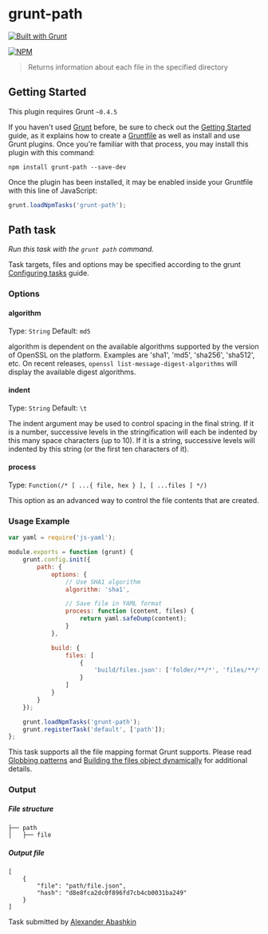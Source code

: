 # grunt-path

[![Built with Grunt](https://cdn.gruntjs.com/builtwith.png)](http://gruntjs.com/)

[![NPM](https://nodei.co/npm/grunt-path.png?downloads=true)](https://nodei.co/npm/grunt-path/)


> Returns information about each file in the specified directory

## Getting Started
This plugin requires Grunt `~0.4.5`

If you haven't used [Grunt](http://gruntjs.com/) before, be sure to check out the [Getting Started](http://gruntjs.com/getting-started) guide, as it explains how to create a [Gruntfile](http://gruntjs.com/sample-gruntfile) as well as install and use Grunt plugins. Once you're familiar with that process, you may install this plugin with this command:

```shell
npm install grunt-path --save-dev
```

Once the plugin has been installed, it may be enabled inside your Gruntfile with this line of JavaScript:

```js
grunt.loadNpmTasks('grunt-path');
```

## Path task
_Run this task with the `grunt path` command._

Task targets, files and options may be specified according to the grunt [Configuring tasks](http://gruntjs.com/configuring-tasks) guide.

### Options

#### algorithm
Type: `String`
Default: `md5`

algorithm is dependent on the available algorithms supported by the version of OpenSSL on the platform.
Examples are 'sha1', 'md5', 'sha256', 'sha512', etc. On recent releases, `openssl list-message-digest-algorithms` will display the available digest algorithms.


#### indent
Type: `String`
Default: `\t`

The indent argument may be used to control spacing in the final string. If it is a number, successive levels in the stringification will each be indented by this many space characters (up to 10). If it is a string, successive levels will indented by this string (or the first ten characters of it).


#### process
Type: `Function(/* [ ...{ file, hex } ], [ ...files ] */)`

This option as an advanced way to control the file contents that are created.


### Usage Example

```js
var yaml = require('js-yaml');

module.exports = function (grunt) {
	grunt.config.init({
		path: {
			options: {
				// Use SHA1 algorithm
				algorithm: 'sha1',

				// Save file in YAML format
				process: function (content, files) {
					return yaml.safeDump(content);
				}
			},

			build: {
				files: [
					{
						'build/files.json': ['folder/**/*', 'files/**/*.{js,css}']
					}
				]
			}
		}
	});

	grunt.loadNpmTasks('grunt-path');
	grunt.registerTask('default', ['path']);
};

```

This task supports all the file mapping format Grunt supports. Please read [Globbing patterns](http://gruntjs.com/configuring-tasks#globbing-patterns) and [Building the files object dynamically](http://gruntjs.com/configuring-tasks#building-the-files-object-dynamically) for additional details.


### Output

##### File structure

```
├── path
│   ├── file

```

##### Output file

```
[
	{
		"file": "path/file.json",
		"hash": "d8e8fca2dc0f896fd7cb4cb0031ba249"
	}
]
```

Task submitted by [Alexander Abashkin](https://github.com/monolithed)
